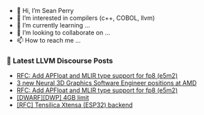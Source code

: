 - 👋 Hi, I’m Sean Perry
- 👀 I’m interested in compilers (c++, COBOL, llvm)
- 🌱 I’m currently learning ...
- 💞️ I’m looking to collaborate on ...
- 📫 How to reach me ...

<!---
s66perry/s66perry is a ✨ special ✨ repository because its `README.md` (this file) appears on your GitHub profile.
You can click the Preview link to take a look at your changes.
--->
### 📕 Latest LLVM Discourse Posts

<!-- DISCOURSE-LLVM:START -->
- [RFC: Add APFloat and MLIR type support for fp8 &lpar;e5m2&rpar;](https://discourse.llvm.org/t/rfc-add-apfloat-and-mlir-type-support-for-fp8-e5m2/65279#post_8)
- [3 new Neural 3D Graphics Software Engineer positions at AMD](https://discourse.llvm.org/t/3-new-neural-3d-graphics-software-engineer-positions-at-amd/65285#post_1)
- [RFC: Add APFloat and MLIR type support for fp8 &lpar;e5m2&rpar;](https://discourse.llvm.org/t/rfc-add-apfloat-and-mlir-type-support-for-fp8-e5m2/65279#post_7)
- [[DWARF][DWP] 4GB limit](https://discourse.llvm.org/t/dwarf-dwp-4gb-limit/63902#post_14)
- [[RFC] Tensilica Xtensa &lpar;ESP32&rpar; backend](https://discourse.llvm.org/t/rfc-tensilica-xtensa-esp32-backend/57835#post_8)
<!-- DISCOURSE-LLVM:END -->

